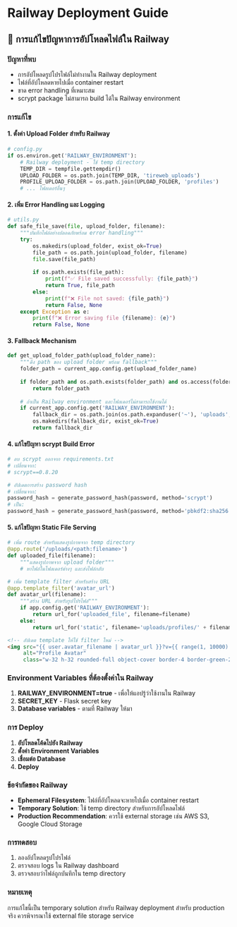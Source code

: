 # Railway Deployment Guide

## 🚀 การแก้ไขปัญหาการอัปโหลดไฟล์ใน Railway

### ปัญหาที่พบ
- การอัปโหลดรูปโปรไฟล์ไม่ทำงานใน Railway deployment
- ไฟล์ที่อัปโหลดหายไปเมื่อ container restart
- ขาด error handling ที่เหมาะสม
- scrypt package ไม่สามารถ build ได้ใน Railway environment

### การแก้ไข

#### 1. ตั้งค่า Upload Folder สำหรับ Railway
```python
# config.py
if os.environ.get('RAILWAY_ENVIRONMENT'):
    # Railway deployment - ใช้ temp directory
    TEMP_DIR = tempfile.gettempdir()
    UPLOAD_FOLDER = os.path.join(TEMP_DIR, 'tireweb_uploads')
    PROFILE_UPLOAD_FOLDER = os.path.join(UPLOAD_FOLDER, 'profiles')
    # ... โฟลเดอร์อื่นๆ
```

#### 2. เพิ่ม Error Handling และ Logging
```python
# utils.py
def safe_file_save(file, upload_folder, filename):
    """บันทึกไฟล์อย่างปลอดภัยพร้อม error handling"""
    try:
        os.makedirs(upload_folder, exist_ok=True)
        file_path = os.path.join(upload_folder, filename)
        file.save(file_path)
        
        if os.path.exists(file_path):
            print(f"✅ File saved successfully: {file_path}")
            return True, file_path
        else:
            print(f"❌ File not saved: {file_path}")
            return False, None
    except Exception as e:
        print(f"❌ Error saving file {filename}: {e}")
        return False, None
```

#### 3. Fallback Mechanism
```python
def get_upload_folder_path(upload_folder_name):
    """ดึง path ของ upload folder พร้อม fallback"""
    folder_path = current_app.config.get(upload_folder_name)
    
    if folder_path and os.path.exists(folder_path) and os.access(folder_path, os.W_OK):
        return folder_path
    
    # ถ้าเป็น Railway environment และโฟลเดอร์ไม่สามารถใช้งานได้
    if current_app.config.get('RAILWAY_ENVIRONMENT'):
        fallback_dir = os.path.join(os.path.expanduser('~'), 'uploads', upload_folder_name.lower())
        os.makedirs(fallback_dir, exist_ok=True)
        return fallback_dir
```

#### 4. แก้ไขปัญหา scrypt Build Error
```python
# ลบ scrypt ออกจาก requirements.txt
# เปลี่ยนจาก:
# scrypt==0.8.20

# อัปเดตการสร้าง password hash
# เปลี่ยนจาก:
password_hash = generate_password_hash(password, method='scrypt')
# เป็น:
password_hash = generate_password_hash(password, method='pbkdf2:sha256')
```

#### 5. แก้ไขปัญหา Static File Serving
```python
# เพิ่ม route สำหรับแสดงรูปภาพจาก temp directory
@app.route('/uploads/<path:filename>')
def uploaded_file(filename):
    """แสดงรูปภาพจาก upload folder"""
    # หาไฟล์ในโฟลเดอร์ต่างๆ และส่งไฟล์กลับ

# เพิ่ม template filter สำหรับสร้าง URL
@app.template_filter('avatar_url')
def avatar_url(filename):
    """สร้าง URL สำหรับรูปโปรไฟล์"""
    if app.config.get('RAILWAY_ENVIRONMENT'):
        return url_for('uploaded_file', filename=filename)
    else:
        return url_for('static', filename='uploads/profiles/' + filename)
```

```html
<!-- อัปเดต template ให้ใช้ filter ใหม่ -->
<img src="{{ user.avatar_filename | avatar_url }}?v={{ range(1, 10000) | random }}"
     alt="Profile Avatar"
     class="w-32 h-32 rounded-full object-cover border-4 border-green-200 shadow-lg">
```

### Environment Variables ที่ต้องตั้งค่าใน Railway

1. **RAILWAY_ENVIRONMENT=true** - เพื่อให้แอปรู้ว่าใช้งานใน Railway
2. **SECRET_KEY** - Flask secret key
3. **Database variables** - ตามที่ Railway ให้มา

### การ Deploy

1. **อัปโหลดโค้ดไปยัง Railway**
2. **ตั้งค่า Environment Variables**
3. **เชื่อมต่อ Database**
4. **Deploy**

### ข้อจำกัดของ Railway

- **Ephemeral Filesystem**: ไฟล์ที่อัปโหลดจะหายไปเมื่อ container restart
- **Temporary Solution**: ใช้ temp directory สำหรับการอัปโหลดไฟล์
- **Production Recommendation**: ควรใช้ external storage เช่น AWS S3, Google Cloud Storage

### การทดสอบ

1. ลองอัปโหลดรูปโปรไฟล์
2. ตรวจสอบ logs ใน Railway dashboard
3. ตรวจสอบว่าไฟล์ถูกบันทึกใน temp directory

### หมายเหตุ

การแก้ไขนี้เป็น temporary solution สำหรับ Railway deployment 
สำหรับ production จริง ควรพิจารณาใช้ external file storage service
